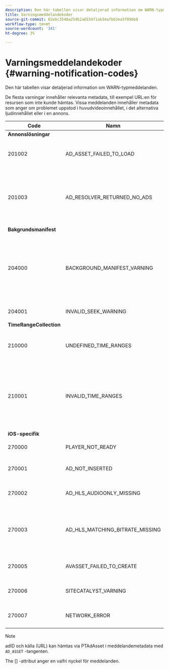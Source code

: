 ```yaml
---
description: Den här tabellen visar detaljerad information om WARN-typmeddelanden.
title: Varningsmeddelandekoder
source-git-commit: 02ebc3548a254b2a6554f1ab34afbb3ea5f09bb8
workflow-type: tm+mt
source-wordcount: '341'
ht-degree: 3%

---
```


# Varningsmeddelandekoder {#warning-notification-codes}

Den här tabellen visar detaljerad information om WARN-typmeddelanden.

<!--<a id="section_F25366B6703040E3ADA993C113618F01"></a>-->

De flesta varningar innehåller relevanta metadata, till exempel URL:en för resursen som inte kunde hämtas. Vissa meddelanden innehåller metadata som anger om problemet uppstod i huvudvideoinnehållet, i det alternativa ljudinnehållet eller i en annons.

<table frame="all" colsep="1" rowsep="1" id="table_C24772DF203B4DB2ACE6B475698C4C58"> 
 <thead> 
  <tr rowsep="1"> 
   <th colname="1" class="entry"><b>Code</b></th> 
   <th colname="2" class="entry"><b>Namn</b></th> 
   <th colname="3" class="entry"><b>InnerNotification&gt;/b&gt;</th> 
   <th colname="4" class="entry"><b>Metadatanycklar</b></th> 
   <th colname="5" class="entry"><b>Kommentar</b></th> 
  </tr> 
 </thead>
 <tbody> 
  <tr rowsep="1"> 
   <td colname="1"><b>Annonslösningar</b> </td> 
   <td colname="2"> </td> 
   <td colname="3"> </td> 
   <td colname="4"> </td> 
   <td colname="5"> </td> 
  </tr> 
  <tr rowsep="1"> 
   <td colname="1"><span class="codeph"> 201002</span> </td> 
   <td colname="2"><span class="codeph"> AD_ASSET_FAILED_TO_LOAD</span> </td> 
   <td colname="3"> <p>Ingen </p> </td> 
   <td colname="4"><span class="codeph"> AD_ASSET, INTERNAL_ERROR</span> </td> 
   <td colname="5"> <p>Ett fel uppstod vid försök att läsa in en annons. </p> </td> 
  </tr> 
  <tr rowsep="1"> 
   <td colname="1"><span class="codeph"> 201003</span> </td> 
   <td colname="2"><span class="codeph"> AD_RESOLVER_RETURNED_NO_ADS</span> </td> 
   <td colname="3"> <p>Ingen </p> </td> 
   <td colname="4"><span class="codeph"> INTERNT_FEL, AD_ID,BESKRIVNING</span> </td> 
   <td colname="5"> <p>Det gick inte att matcha annonsen på grund av en ogiltig VAST-URL eller på grund av att ingen annons returnerades från VAST-adaptern. </p> </td> 
  </tr> 
  <tr rowsep="1"> 
   <td colname="1"><b>Bakgrundsmanifest</b> </td> 
   <td colname="2"> </td>
   <td colname="3"> </td>
   <td colname="4"> </td>
   <td colname="5"> </td>
  </tr> 
  <tr rowsep="1"> 
   <td colname="1"><span class="codeph"> 204000 </span> </td> 
   <td colname="2"><span class="codeph"> BACKGROUND_MANIFEST_VARNING</span> </td> 
   <td colname="3"> <p>Ingen </p> </td> 
   <td colname="4"><span class="codeph"> BACKGROUND_MANIFEST_WARNING_ERROR</span> <span class="codeph"> BACKGROUND_MANIFEST_WARNING_NAME</span> <span class="codeph"> BESKRIVNING</span> </td> 
   <td colname="5"> <p> Fel vid hämtning av bakgrundsmanifest. Alla problem med att uppdatera bakgrundsmanifestet skickas som en TVSDK-varning och orsakar inte att uppspelningen avbryts. </p> </td> 
  </tr> 
  <tr rowsep="1"> 
   <td colname="1"><span class="codeph"> 204001 </span> </td> 
   <td colname="2"><span class="codeph"> INVALID_SEEK_WARNING</span> </td> 
   <td colname="3"> <p>Ingen </p> </td> 
   <td colname="4"><span class="codeph"> BESKRIVNING</span> </td> 
   <td colname="5"> <p></p> </td> 
  </tr> 
  <tr rowsep="1"> 
   <td colname="1"><b>TimeRangeCollection</b> </td> 
   <td colname="2"> </td> 
   <td colname="3"> </td> 
   <td colname="4"> </td> 
   <td colname="5"> </td> 
  </tr> 
  <tr rowsep="1"> 
   <td colname="1"><span class="codeph"> 210000 </span> </td> 
   <td colname="2"><span class="codeph"> UNDEFINED_TIME_RANGES </span> </td> 
   <td colname="3"> <p>Ingen </p> </td> 
   <td colname="4"> Ingen </td> 
   <td colname="5"> Annonssignaleringsläget definieras som anpassade intervall, men det finns inga definierade intervall. </td> 
  </tr> 
  <tr rowsep="1"> 
   <td colname="1"><span class="codeph"> 210001 </span> </td> 
   <td colname="2"><span class="codeph"> INVALID_TIME_RANGES </span> </td> 
   <td colname="3"> <p>Ingen </p> </td> 
   <td colname="4"><span class="codeph"> BESKRIVNING </span> </td> 
   <td colname="5"> <p> Ett eller flera tidsintervall är ogiltiga och kommer att ignoreras eller ändras. </p> <p> BESKRIVNING är en sträng som innehåller en beskrivning av de ogiltiga intervallen. </p> </td> 
  </tr> 
  <tr rowsep="1"> 
   <td colname="1"><b>iOS-specifik</b> </td> 
   <td colname="2"> </td> 
   <td colname="3"> </td> 
   <td colname="4"> </td> 
   <td colname="5"> </td> 
  </tr> 
  <tr rowsep="1"> 
   <td colname="1"><span class="codeph"> 270000 </span> </td> 
   <td colname="2"><span class="codeph"> PLAYER_NOT_READY </span> </td> 
   <td colname="3"> <p>Ingen </p> </td> 
   <td colname="4"><span class="codeph"> BESKRIVNING </span> </td> 
   <td colname="5"> </td> 
  </tr> 
  <tr rowsep="1"> 
   <td colname="1"><span class="codeph"> 270001 </span> </td> 
   <td colname="2"><span class="codeph"> AD_NOT_INSERTED </span> </td> 
   <td colname="3"> <p>Ingen </p> </td> 
   <td colname="4"> <p>Ingen </p> </td> 
   <td colname="5"> <p>AD infogades inte i dataströmmen. </p> </td> 
  </tr> 
  <tr rowsep="1"> 
   <td colname="1"><span class="codeph"> 270002 </span> </td> 
   <td colname="2"><span class="codeph"> AD_HLS_AUDIOONLY_MISSING </span> </td> 
   <td colname="3"><span class="codeph"> AD_NOT_INSERTED </span> </td> 
   <td colname="4"> <p>Ingen </p> </td> 
   <td colname="5"> <p>Annonsen innehåller inte ström med endast ljud </p> </td> 
  </tr> 
  <tr rowsep="1"> 
   <td colname="1"><span class="codeph"> 270003 </span> </td> 
   <td colname="2"><span class="codeph"> AD_HLS_MATCHING_BITRATE_MISSING </span> </td> 
   <td colname="3"><span class="codeph"> AD_NOT_INSERTED </span> </td> 
   <td colname="4"> <p>Ingen </p> </td> 
   <td colname="5"> <p>Ingen matchande annonsström hittades för innehållets aktuella bithastighet. </p> <p>  </p> </td> 
  </tr> 
  <tr rowsep="1"> 
   <td colname="1"><span class="codeph"> 270005 </span> </td> 
   <td colname="2"><span class="codeph"> AVASSET_FAILED_TO_CREATE </span> </td> 
   <td colname="3"><span class="codeph"> PLAYBACK_ERROR </span> </td> 
   <td colname="4"> <p>Ingen </p> </td> 
   <td colname="5"> <p>Fel vid skapande av AVAsset. </p> </td> 
  </tr> 
  <tr rowsep="1"> 
   <td colname="1"><span class="codeph"> 270006 </span> </td> 
   <td colname="2"><span class="codeph"> SITECATALYST_VARNING </span> </td> 
   <td colname="3"> <p>Ingen </p> </td> 
   <td colname="4"><span class="codeph"> BESKRIVNING </span> </td> 
   <td colname="5"> <p>Varning: Se beskrivning av platshållarvarning. </p> </td> 
  </tr> 
  <tr rowsep="1"> 
   <td colname="1"><span class="codeph"> 270007 </span> </td> 
   <td colname="2"><span class="codeph"> NETWORK_ERROR </span> </td> 
   <td colname="3"> <p>Ingen </p> </td> 
   <td colname="4"><span class="codeph"> URL </span> </td> 
   <td colname="5"> <p>Det gick inte att hämta data från nätverket. </p> </td> 
  </tr> 
 </tbody> 
</table>

>[!NOTE]
>
>adID och källa (URL) kan hämtas via PTAdAsset i meddelandemetadata med `AD_ASSET` -tangenten.
>
>The [] -attribut anger en valfri nyckel för meddelanden.
